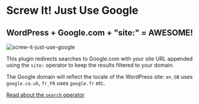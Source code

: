# Screw It! Just Use Google

## WordPress + Google.com + "site:" = AWESOME!

![screw-it-just-use-google](https://cloud.githubusercontent.com/assets/867430/12316230/6a331a86-ba52-11e5-8dbd-be57bdd60f8d.gif)

This plugin redirects searches to Google.com with your site URL appended using the `site:` operator to keep the results filtered to your domain.

The Google domain will reflect the locale of the WordPress site: `en_GB` uses `google.co.uk`, `fr_FR` uses `google.fr` etc.

[Read about the `search` operator](https://support.google.com/websearch/answer/2466433?hl=en)